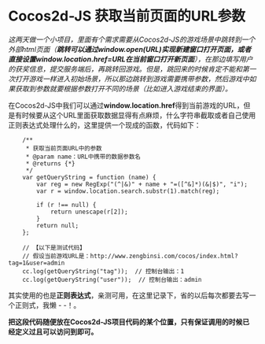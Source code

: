 # Cocos2d-JS 获取当前页面的URL参数

*这两天做一个小项目，里面有个需求需要从Cocos2d-JS的游戏场景中跳转到一个外部html页面（**跳转可以通过window.open(URL)实现新建窗口打开页面，或者直接设置window.location.href=URL在当前窗口打开新页面**），在那边填写用户的获奖信息，提交服务端后，再跳转回游戏。但是，跳回来的时候肯定不能和第一次打开游戏一样进入初始场景，所以那边跳转到游戏需要携带参数，然后游戏中如果获取到参数就要根据参数打开不同的场景（比如进入游戏结束的界面）。*

在Cocos2d-JS中我们可以通过**window.location.href**得到当前游戏的URL，但是有时候要从这个URL里面获取数据显得有点麻烦，什么字符串截取或者自己使用正则表达式处理什么的，这里提供一个现成的函数，代码如下：

		/**
         * 获取当前页面URL中的参数
         * @param name：URL中携带的数据参数名
         * @returns {*}
         */
        var getQueryString = function (name) {
            var reg = new RegExp("(^|&)" + name + "=([^&]*)(&|$)", "i");
            var r = window.location.search.substr(1).match(reg);

            if (r !== null) {
                return unescape(r[2]);
            }
            return null;
        };
        
        // 【以下是测试代码】
        // 假设当前游戏URL是：http://www.zengbinsi.com/cocos/index.html?tag=1&user=admin
        cc.log(getQueryString("tag"));  // 控制台输出：1
        cc.log(getQueryString("user"));  // 控制台输出：admin
        
其实使用的也是**正则表达式**，亲测可用，在这里记录下，省的以后每次都要去写一个正则式，我懒 - -！。

**把这段代码随便放在Cocos2d-JS项目代码的某个位置，只有保证调用的时候已经定义过且可以访问到即可。**
